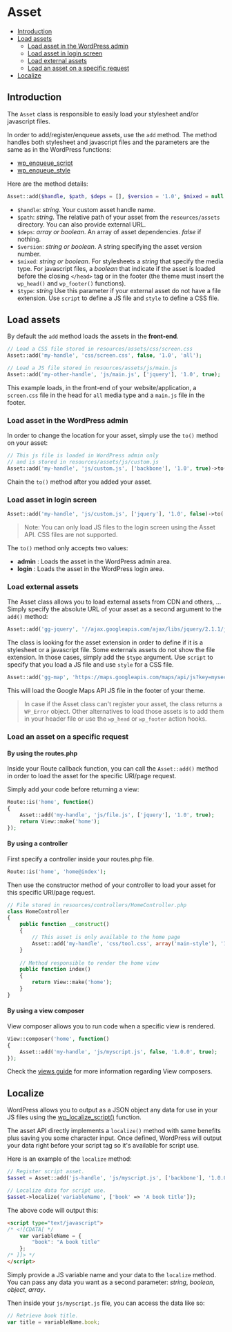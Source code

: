 Asset
=====

- [Introduction](#introduction)
- [Load assets](#load-assets)
	- [Load asset in the WordPress admin](#load-asset-in-the-wordPress-admin)
	- [Load asset in login screen](#load-asset-in-login-screen)
	- [Load external assets](#load-external-assets)
	- [Load an asset on a specific request](#load-an-asset-on-a-specific-request)
- [Localize](#localize)

Introduction
------------

The `Asset` class is responsible to easily load your stylesheet and/or javascript files.

In order to add/register/enqueue assets, use the `add` method. The method handles both stylesheet and javascript files and the parameters are the same as in the WordPress functions:

* [wp\_enqueue\_script](http://codex.wordpress.org/Function_Reference/wp_enqueue_script)
* [wp\_enqueue\_style](https://codex.wordpress.org/Function_Reference/wp_enqueue_style)

Here are the method details:

```php
Asset::add($handle, $path, $deps = [], $version = '1.0', $mixed = null, $type = '');
```

* `$handle`: _string_. Your custom asset handle name.
* `$path`: _string_. The relative path of your asset from the `resources/assets` directory. You can also provide external URL.
* `$deps`: _array or boolean_. An array of asset dependencies. _false_ if nothing.
* `$version`: _string or boolean_. A string specifying the asset version number.
* `$mixed`: _string or boolean_. For stylesheets a _string_ that specify the media type. For javascript files, a _boolean_ that indicate if the asset is loaded before the closing `</head>` tag or in the footer (the theme must insert the `wp_head()` and `wp_footer()` functions).
* `$type`: _string_ Use this parameter if your external asset do not have a file extension. Use `script` to define a JS file and `style` to define a CSS file.

<a name="load-assets"></a>

Load assets
-----------

By default the `add` method loads the assets in the **front-end**.

```php
// Load a CSS file stored in resources/assets/css/screen.css
Asset::add('my-handle', 'css/screen.css', false, '1.0', 'all');

// Load a JS file stored in resources/assets/js/main.js
Asset::add('my-other-handle', 'js/main.js', ['jquery'], '1.0', true);
```

This example loads, in the front-end of your website/application, a `screen.css` file in the head for `all` media type and a `main.js` file in the footer.

### Load asset in the WordPress admin

In order to change the location for your asset, simply use the `to()` method on your asset:

```php
// This js file is loaded in WordPress admin only
// and is stored in resources/assets/js/custom.js
Asset::add('my-handle', 'js/custom.js', ['backbone'], '1.0', true)->to('admin');
```

Chain the `to()` method after you added your asset.

### Load asset in login screen

```php
Asset::add('my-handle', 'js/custom.js', ['jquery'], '1.0', false)->to('login');
```

> Note: You can only load JS files to the login screen using the Asset API. CSS files are not supported.

The `to()` method only accepts two values:

* **admin** : Loads the asset in the WordPress admin area.
* **login** : Loads the asset in the WordPress login area.

### Load external assets

The Asset class allows you to load external assets from CDN and others, ... Simply specify the absolute URL of your asset as a second argument to the `add()` method:

```php
Asset::add('gg-jquery', '//ajax.googleapis.com/ajax/libs/jquery/2.1.1/jquery.min.js', false, '2.1.1', true);
```
The class is looking for the asset extension in order to define if it is a stylesheet or a javascript file. Some externals assets do not show the file extension. In those cases, simply add the `$type` argument. Use `script` to specify that you load a JS file and use `style` for a CSS file.

```php
Asset::add('gg-map', 'https://maps.googleapis.com/maps/api/js?key=mysecretkey', false, '3.22', true, 'script');
```

This will load the Google Maps API JS file in the footer of your theme.

> In case if the Asset class can't register your asset, the class returns a `WP_Error` object. Other alternatives to load those assets is to add them in your header file or use the `wp_head` or `wp_footer` action hooks.

### Load an asset on a specific request

#### By using the routes.php

Inside your Route callback function, you can call the `Asset::add()` method in order to load the asset for the specific URI/page request.

Simply add your code before returning a view:

```php
Route::is('home', function()
{
    Asset::add('my-handle', 'js/file.js', ['jquery'], '1.0', true);
    return View::make('home');
});
```

#### By using a controller

First specify a controller inside your routes.php file.

```php
Route::is('home', 'home@index');
```

Then use the constructor method of your controller to load your asset for this specific URI/page request.

```php
// File stored in resources/controllers/HomeController.php
class HomeController
{
    public function __construct()
    {		
        // This asset is only available to the home page
        Asset::add('my-handle', 'css/tool.css', array('main-style'), '1.0', 'screen');
    }
	
    // Method responsible to render the home view
    public function index()
    {	
        return View::make('home');
    }
}
```

#### By using a view composer

View composer allows you to run code when a specific view is rendered.

```php
View::composer('home', function()
{
    Asset::add('my-handle', 'js/myscript.js', false, '1.0.0', true);
});
```

Check the [views guide](http://framework.themosis.com/docs/views/) for more information regarding View composers.

Localize
--------

WordPress allows you to output as a JSON object any data for use in your JS files using the [wp_localize_script()](https://codex.wordpress.org/Function_Reference/wp_localize_script) function.

The asset API directly implements a `localize()` method with same benefits plus saving you some character input. Once defined, WordPress will output your data right before your script tag so it's available for script use.

Here is an example of the `localize` method:

```php
// Register script asset.
$asset = Asset::add('js-handle', 'js/myscript.js', ['backbone'], '1.0.0', true);

// Localize data for script use.
$asset->localize('variableName', ['book' => 'A book title']);
```

The above code will output this:

```html
<script type="text/javascript">
/* <![CDATA[ */
    var variableName = {
        "book": "A book title"
    };
/* ]]> */
</script>
```

Simply provide a JS variable name and your data to the `localize` method. You can pass any data you want as a second parameter: _string_, _boolean_, _object_, _array_.

Then inside your `js/myscript.js` file, you can access the data like so:

```js
// Retrieve book title.
var title = variableName.book;
```

